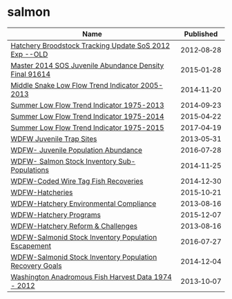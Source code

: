 # salmon

Name | Published
---- | ---------
[Hatchery Broodstock Tracking Update SoS 2012 Exp --OLD](../datasets/qp76-kq4t.md) | 2012&#x2011;08&#x2011;28
[Master 2014 SOS Juvenile Abundance Density Final 91614](../datasets/fkrj-zq56.md) | 2015&#x2011;01&#x2011;28
[Middle Snake Low Flow Trend Indicator 2005-2013](../datasets/g8kr-9vgm.md) | 2014&#x2011;11&#x2011;20
[Summer Low Flow Trend Indicator 1975-2013](../datasets/hdw4-yhs4.md) | 2014&#x2011;09&#x2011;23
[Summer Low Flow Trend Indicator 1975-2014](../datasets/6i3q-gfgy.md) | 2015&#x2011;04&#x2011;22
[Summer Low Flow Trend Indicator 1975-2015](../datasets/aw3j-6k75.md) | 2017&#x2011;04&#x2011;19
[WDFW Juvenile Trap Sites](../datasets/42qd-frvg.md) | 2013&#x2011;05&#x2011;31
[WDFW- Juvenile Population Abundance](../datasets/cqra-s74n.md) | 2016&#x2011;07&#x2011;28
[WDFW- Salmon Stock Inventory Sub-Populations](../datasets/a262-e2bp.md) | 2014&#x2011;11&#x2011;25
[WDFW-Coded Wire Tag Fish Recoveries](../datasets/auvb-4rvk.md) | 2014&#x2011;12&#x2011;30
[WDFW-Hatcheries](../datasets/hjdc-v2n4.md) | 2015&#x2011;10&#x2011;21
[WDFW-Hatchery Environmental Compliance](../datasets/kkze-qu6r.md) | 2013&#x2011;08&#x2011;16
[WDFW-Hatchery Programs](../datasets/8d7d-8in5.md) | 2015&#x2011;12&#x2011;07
[WDFW-Hatchery Reform & Challenges](../datasets/yad4-zsfv.md) | 2013&#x2011;08&#x2011;16
[WDFW-Salmonid Stock Inventory Population Escapement](../datasets/fgyz-n3uk.md) | 2016&#x2011;07&#x2011;27
[WDFW-Salmonid Stock Inventory Population Recovery Goals](../datasets/d8mu-pcf6.md) | 2014&#x2011;12&#x2011;04
[Washington Anadromous Fish Harvest Data 1974 - 2012](../datasets/9mju-mxty.md) | 2013&#x2011;10&#x2011;07

